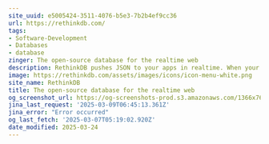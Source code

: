 ```yaml
---
site_uuid: e5005424-3511-4076-b5e3-7b2b4ef9cc36
url: https://rethinkdb.com/
tags:
- Software-Development
- Databases
- database
zinger: The open-source database for the realtime web
description: RethinkDB pushes JSON to your apps in realtime. When your app polls for data, it becomes slow, unscalable, and cumbersome to maintain. RethinkDB is the open-source, scalable database that makes building realtime apps dramatically easier.
image: https://rethinkdb.com/assets/images/icons/icon-menu-white.png
site_name: RethinkDB
title: The open-source database for the realtime web
og_screenshot_url: https://og-screenshots-prod.s3.amazonaws.com/1366x768/80/false/b72c7024dc043ca77c44e242b4361c4ef08510faa5ee5882bad3b845cb00d77c.jpeg
jina_last_request: '2025-03-09T06:45:13.361Z'
jina_error: "Error occurred"
og_last_fetch: '2025-03-07T05:19:02.920Z'
date_modified: 2025-03-24
---
```




